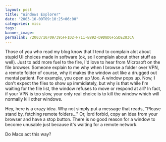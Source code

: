 ```yaml
---
layout: post
title: "Windows Explorer"
date: "2003-10-09T09:10:25+06:00"
categories: misc 
tags: 
banner_image: 
permalink: /2003/10/09/395FF1D2-F711-B892-D9D8D6F55DE283CA
---
```


Those of you who read my blog know that I tend to complain alot about stupid UI choices made in software (ok, so I complain about other stuff as well). Just to add more fuel to the fire, I'd love to hear from Microsoft on the file browser. Someone explain to me why when I browse a folder over VPN, a remote folder of course, why it makes the window act like a drugged out mental patient. For example, you open up \\foo. A window pops up. Now, I don't expect the files to show up immidiately, but why is that while I'm waiting for the file list, the window refuses to move or respond at all? In fact, if your VPN is too slow, your only real choice is to kill the window which will normally kill other windows.

Hey, here is a crazy idea. Why not simply put a message that reads, "Please stand by, fetching remote folders..." Or, lord forbid, copy an idea from your browser and have a stop button. There is no good reason for a window to become unusable just because it's waiting for a remote network.

Do Macs act this way?